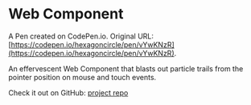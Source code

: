 # <pointer-particles> Web Component

A Pen created on CodePen.io. Original URL: [https://codepen.io/hexagoncircle/pen/vYwKNzR](https://codepen.io/hexagoncircle/pen/vYwKNzR).

An effervescent Web Component that blasts out particle trails from the pointer position on mouse and touch events.

Check it out on GitHub: <a href="https://github.com/hexagoncircle/pointer-particles">project repo</a>